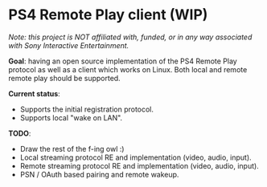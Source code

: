 PS4 Remote Play client (WIP)
============================

*Note: this project is NOT affiliated with, funded, or in any way associated
with Sony Interactive Entertainment.*

**Goal**: having an open source implementation of the PS4 Remote Play protocol
as well as a client which works on Linux. Both local and remote remote play
should be supported.

**Current status**:

 - Supports the initial registration protocol.
 - Supports local "wake on LAN".

**TODO**:

 - Draw the rest of the f-ing owl :)
 - Local streaming protocol RE and implementation (video, audio, input).
 - Remote streaming protocol RE and implementation (video, audio, input).
 - PSN / OAuth based pairing and remote wakeup.
